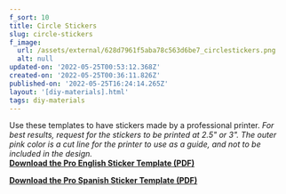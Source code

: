 ```yaml
---
f_sort: 10
title: Circle Stickers
slug: circle-stickers
f_image:
  url: /assets/external/628d7961f5aba78c563d6be7_circlestickers.png
  alt: null
updated-on: '2022-05-25T00:53:12.368Z'
created-on: '2022-05-25T00:36:11.826Z'
published-on: '2022-05-25T16:24:14.265Z'
layout: '[diy-materials].html'
tags: diy-materials
---
```


Use these templates to have stickers made by a professional printer. _For best results, request for the stickers to be printed at 2.5" or 3". The outer pink color is a cut line for the printer to use as a guide, and not to be included in the design._  
[**Download the Pro English Sticker Template (PDF)**](https://drive.google.com/file/d/119U4kkRcX6bkas4Xv9WUFjwhfH42JeKp/view?usp=sharing)

[**Download the Pro Spanish Sticker Template (PDF)**](https://drive.google.com/file/d/1PNo_guqcy49QzssuwjR8M_H975rJ0Vhc/view?usp=sharing)
